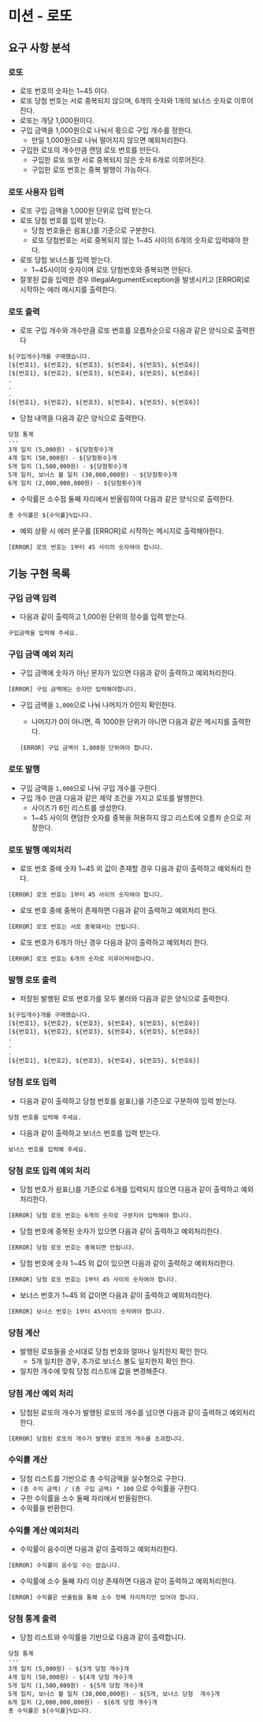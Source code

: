 # 미션 - 로또
## 요구 사항 분석
### 로또
- 로또 번호의 숫자는 1~45 이다.
- 로또 당첨 번호는 서로 중복되지 않으며, 6개의 숫자와 1개의 보너스 숫자로 이루어진다.
- 로또는 개당 1,000원이다.
- 구입 금액을 1,000원으로 나눠서 몫으로 구입 개수를 정한다.
    - 만일 1,000원으로 나눠 떨어지지 않으면 예외처리한다.
- 구입한 로또의 개수만큼 랜덤 로또 번호를 만든다.
    - 구입한 로또 또한 서로 중복되지 않은 숫자 6개로 이루어진다.
    - 구입한 로또 번호는 중복 발행이 가능하다.

### 로또 사용자 입력
- 로또 구입 금액을 1,000원 단위로 입력 받는다.
- 로또 당첨 번호를 입력 받는다.
    - 당첨 번호들은 쉼표(,)를 기준으로 구분한다.
    - 로또 당첨번호는 서로 중복되지 않는 1~45 사이의 6개의 숫자로 입력돼야 한다.
- 로또 당첨 보너스를 입력 받는다.
    - 1~45사이의 숫자이며 로또 당첨번호와 중복되면 안된다.
- 잘못된 값을 입력한 경우 IllegalArgumentException을 발생시키고 [ERROR]로 시작하는 에러 메시지를 출력한다.

### 로또 출력
- 로또 구입 개수와 개수만큼 로또 번호를 오름차순으로 다음과 같은 양식으로 출력한다

```
${구입개수}개를 구매했습니다.
[${번호1}, ${번호2}, ${번호3}, ${번호4}, ${번호5}, ${번호6}]
[${번호1}, ${번호2}, ${번호3}, ${번호4}, ${번호5}, ${번호6}]
.
.
.
[${번호1}, ${번호2}, ${번호3}, ${번호4}, ${번호5}, ${번호6}]
```

- 당첨 내역을 다음과 같은 양식으로 출력한다.

```
당첨 통계
---
3개 일치 (5,000원) - ${당첨횟수}개
4개 일치 (50,000원) - ${당첨횟수}개
5개 일치 (1,500,000원) - ${당첨횟수}개
5개 일치, 보너스 볼 일치 (30,000,000원) - ${당첨횟수}개
6개 일치 (2,000,000,000원) - ${당첨횟수}개
```

- 수익률은 소수점 둘째 자리에서 반올림하여 다음과 같은 양식으로 출력한다.

```
총 수익률은 ${수익률}%입니다.
```

- 예외 상황 시 에러 문구를 [ERROR]로 시작하는 메시지로 출력해야한다.

```
[ERROR] 로또 번호는 1부터 45 사이의 숫자여야 합니다.
```

## 기능 구현 목록
### 구입 금액 입력
- 다음과 같이 출력하고 1,000원 단위의 정수를 입력 받는다.

```
구입금액을 입력해 주세요.
```

### 구입 금액 예외 처리
- 구입 금액에 숫자가 아닌 문자가 있으면 다음과 같이 출력하고 예외처리한다.

```
[ERROR] 구임 금액에는 숫자만 입력해야합니다.
```

- 구입 금액을 `1,000`으로 나눠 나머지가 0인지 확인한다.
    - 나머지가 0이 아니면, 즉 1000원 단위가 아니면 다음과 같은 메시지를 출력한다.

    ```
    [ERROR] 구입 금액이 1,000원 단위여야 합니다.
    ```

### 로또 발행
- 구입 금액을 `1,000`으로 나눠 구입 개수를 구한다.
- 구입 개수 만큼 다음과 같은 제약 조건을 가지고 로또를 발행한다.
    - 사이즈가 6인 리스트를 생성한다.
    - 1~45 사이의 랜덤한 숫자를 중복을 허용하지 않고 리스트에 오름차 순으로 저장한다.

### 로또 발행 예외처리
- 로또 번호 중에 숫자 1~45 외 값이 존재할 경우 다음과 같이 출력하고 예외처리 한다.

```
[ERROR] 로또 번호는 1부터 45 사이의 숫자여야 합니다.
```

- 로또 번호 중에 중복이 존재하면 다음과 같이 출력하고 예외처리 한다.

```
[ERROR] 로또 번호는 서로 중복돼서는 안됩니다.
```

- 로또 번호가 6개가 아닌 경우 다음과 같이 출력하고 예외처리 한다.

```
[ERROR] 로또 번호는 6개의 숫자로 이루어져야합니다.
```


### 발행 로또 출력
- 저장된 발행된 로또 번호가를 모두 불러와 다음과 같은 양식으로 출력한다.

```
${구입개수}개를 구매했습니다.
[${번호1}, ${번호2}, ${번호3}, ${번호4}, ${번호5}, ${번호6}]
[${번호1}, ${번호2}, ${번호3}, ${번호4}, ${번호5}, ${번호6}]
.
.
.
[${번호1}, ${번호2}, ${번호3}, ${번호4}, ${번호5}, ${번호6}]
```

### 당첨 로또 입력
- 다음과 같이 출력하고 당첨 번호를 쉼표(,)를 기준으로 구분하여 입력 받는다.

```
당첨 번호를 입력해 주세요.
```

- 다음과 같이 출력하고 보너스 번호를 입력 받는다.

```
보너스 번호를 입력해 주세요.
```

### 당첨 로또 입력 예외 처리
- 당첨 번호가 쉼표(,)를 기준으로 6개를 입력되지 않으면 다음과 같이 출력하고 예외처리한다.

```
[ERROR] 당첨 로또 번호는 6개의 숫자로 구분지어 입력해야 합니다.
```

- 당첨 번호에 중복된 숫자가 있으면 다음과 같이 출력하고 예외처리한다.

```
[ERROR] 당첨 로또 번호는 중복되면 안됩니다.
```

- 당첨 번호에 숫자 1~45 외 값이 있으면 다음과 같이 출력하고 예외처리한다.

```
[ERROR] 당첨 로또 번호는 1부터 45 사이의 숫자여야 합니다.
```

- 보너스 번호가 1~45 외 값이면 다음과 같이 출력하고 예외처리한다.

```
[ERROR] 보너스 번호는 1부터 45사이의 숫자여야 합니다.
```

### 당첨 계산
- 발행된 로또들을 순서대로 당첨 번호와 얼마나 일치한지 확인 한다.
    - 5개 일치한 경우, 추가로 보너스 볼도 일치한지 확인 한다.
- 일치한 개수에 맞춰 당첨 리스트에 값을 변경해준다.

### 당첨 계산 예외 처리
- 당첨된 로또의 개수가 발행된 로또의 개수를 넘으면 다음과 같이 출력하고 예외처리한다.

```
[ERROR] 당첨된 로또의 개수가 발행된 로또의 개수를 초과합니다.
```

### 수익률 계산
- 당첨 리스트를 기반으로 총 수익금액을 실수형으로 구한다.
- `(총 수익 금액) / (총 구입 금액) * 100` 으로 수익률을 구한다.
- 구한 수익률을 소수 둘째 자리에서 반올림한다.
- 수익률을 반환한다.

### 수익률 계산 예외처리
- 수익률이 음수이면 다음과 같이 출력하고 예외처리한다.

```
[ERROR] 수익률이 음수일 수는 없습니다.
```

- 수익률에 소수 둘째 자리 이상 존재하면 다음과 같이 출력하고 예외처리한다.

```
[ERROR] 수익률은 반올림을 통해 소수 첫째 자리까지만 있어야 합니다.
```

### 당첨 통계 출력
- 당첨 리스트와 수익률을 기반으로 다음과 같이 출력합니다.
```
당첨 통계
---
3개 일치 (5,000원) - ${3개 당첨 개수}개
4개 일치 (50,000원) - ${4개 당첨 개수}개
5개 일치 (1,500,000원) - ${5개 당첨 개수}개
5개 일치, 보너스 볼 일치 (30,000,000원) - ${5개, 보너스 당첨  개수}개
6개 일치 (2,000,000,000원) - ${6개 당첨 개수}개
총 수익률은 ${수익률}%입니다.
```